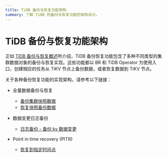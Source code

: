 ```yaml
---
title: TiDB 备份与恢复功能架构
summary: 了解 TiDB 的备份与恢复功能的架构设计。
---
```


# TiDB 备份与恢复功能架构

正如 [TiDB 备份与恢复概述](/br/backup-and-restore-overview.md)所介绍，TiDB 备份恢复功能包含了多种不同类型的集群数据对象的备份与恢复实现。这些功能都以 BR 和 TiDB Operator 为使用入口，创建相应的任务从 TiKV 节点上备份数据，或者恢复数据到 TiKV 节点。

关于各种备份恢复功能的实现架构，请参考以下链接：

- 全量数据备份与恢复

    - [备份集群快照数据](/br/br-snapshot-architecture.md#备份流程)
    - [恢复快照备份数据](/br/br-snapshot-architecture.md#恢复流程)

- 数据变更日志备份

    - [日志备份 - 备份 kv 数据变更](/br/br-log-architecture.md#日志备份)

- Point in time recovery (PITR)

    - [恢复到指定时间点](/br/br-log-architecture.md#pitr)
